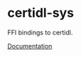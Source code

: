 # certidl-sys #
FFI bindings to certidl.

[Documentation](https://retep998.github.io/doc/certidl-sys/)
